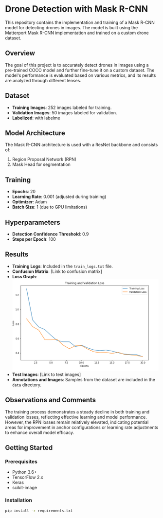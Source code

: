 # Drone Detection with Mask R-CNN

This repository contains the implementation and training of a Mask R-CNN model for detecting drones in images. The model is built using the Matterport Mask R-CNN implementation and trained on a custom drone dataset.

## Overview
The goal of this project is to accurately detect drones in images using a pre-trained COCO model and further fine-tune it on a custom dataset. The model's performance is evaluated based on various metrics, and its results are analyzed through different lenses.

## Dataset
- **Training Images**: 252 images labeled for training.
- **Validation Images**: 50 images labeled for validation.
- **Labelized**: with labelme 

## Model Architecture
The Mask R-CNN architecture is used with a ResNet backbone and consists of:
1. Region Proposal Network (RPN)
2. Mask Head for segmentation

## Training
- **Epochs**: 20
- **Learning Rate**: 0.001 (adjusted during training)
- **Optimizer**: Adam
- **Batch Size**: 1 (due to GPU limitations)

## Hyperparameters
- **Detection Confidence Threshold**: 0.9
- **Steps per Epoch**: 100

## Results
- **Training Logs**: Included in the `train_logs.txt` file.
- **Confusion Matrix**: [Link to confusion matrix]
- **Loss Graph**: ![Training vs Validation Loss](images/plot.png)
- **Test Images**: [Link to test images]
- **Annotations and Images**: Samples from the dataset are included in the `data` directory.

## Observations and Comments
The training process demonstrates a steady decline in both training and validation losses, reflecting effective learning and model performance. However, the RPN losses remain relatively elevated, indicating potential areas for improvement in anchor configurations or learning rate adjustments to enhance overall model efficacy.

## Getting Started

### Prerequisites
- Python 3.6+
- TensorFlow 2.x
- Keras
- scikit-image

### Installation
```sh
pip install -r requirements.txt
